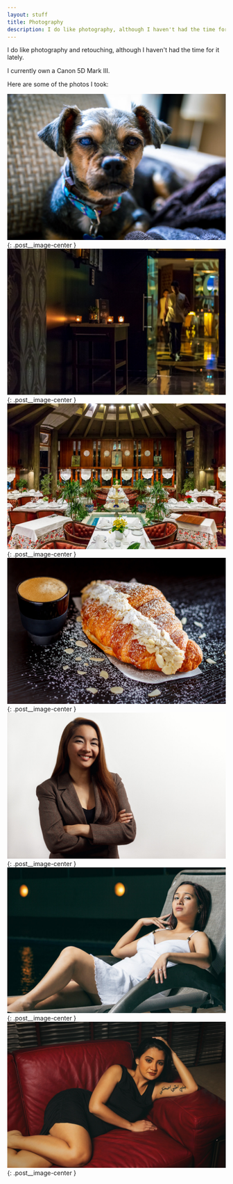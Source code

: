 ```yaml
---
layout: stuff
title: Photography
description: I do like photography, although I haven't had the time for it lately.
---
```


I do like photography and retouching, although I haven't had the time for it lately.

I currently own a Canon 5D Mark III.

Here are some of the photos I took:

![Chewie](/public/others/photography/chewie.jpg){: .post__image-center }
![Rasoi](/public/others/photography/rasoi.jpg){: .post__image-center }
![Beyti](/public/others/photography/beyti.jpg){: .post__image-center }
![Lilou](/public/others/photography/lilou.jpg){: .post__image-center }
![Rochelle](/public/others/photography/rochelle.jpg){: .post__image-center }
![Tina](/public/others/photography/tina.jpg){: .post__image-center }
![Belle](/public/others/photography/belle.jpg){: .post__image-center }
